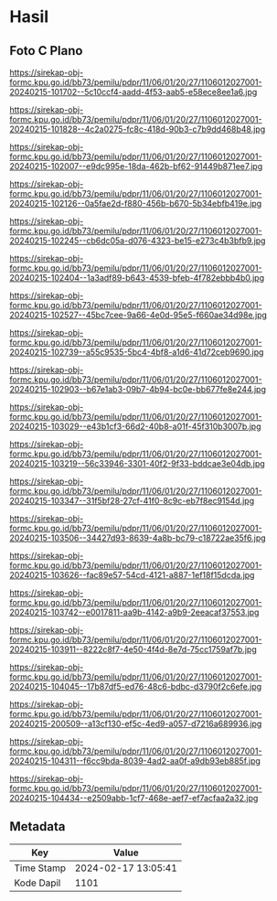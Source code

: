 # Hasil

## Foto C Plano

https://sirekap-obj-formc.kpu.go.id/bb73/pemilu/pdpr/11/06/01/20/27/1106012027001-20240215-101702--5c10ccf4-aadd-4f53-aab5-e58ece8ee1a6.jpg

https://sirekap-obj-formc.kpu.go.id/bb73/pemilu/pdpr/11/06/01/20/27/1106012027001-20240215-101828--4c2a0275-fc8c-418d-90b3-c7b9dd468b48.jpg

https://sirekap-obj-formc.kpu.go.id/bb73/pemilu/pdpr/11/06/01/20/27/1106012027001-20240215-102007--e9dc995e-18da-462b-bf62-91449b871ee7.jpg

https://sirekap-obj-formc.kpu.go.id/bb73/pemilu/pdpr/11/06/01/20/27/1106012027001-20240215-102126--0a5fae2d-f880-456b-b670-5b34ebfb419e.jpg

https://sirekap-obj-formc.kpu.go.id/bb73/pemilu/pdpr/11/06/01/20/27/1106012027001-20240215-102245--cb6dc05a-d076-4323-be15-e273c4b3bfb9.jpg

https://sirekap-obj-formc.kpu.go.id/bb73/pemilu/pdpr/11/06/01/20/27/1106012027001-20240215-102404--1a3adf89-b643-4539-bfeb-4f782ebbb4b0.jpg

https://sirekap-obj-formc.kpu.go.id/bb73/pemilu/pdpr/11/06/01/20/27/1106012027001-20240215-102527--45bc7cee-9a66-4e0d-95e5-f660ae34d98e.jpg

https://sirekap-obj-formc.kpu.go.id/bb73/pemilu/pdpr/11/06/01/20/27/1106012027001-20240215-102739--a55c9535-5bc4-4bf8-a1d6-41d72ceb9690.jpg

https://sirekap-obj-formc.kpu.go.id/bb73/pemilu/pdpr/11/06/01/20/27/1106012027001-20240215-102903--b67e1ab3-09b7-4b94-bc0e-bb677fe8e244.jpg

https://sirekap-obj-formc.kpu.go.id/bb73/pemilu/pdpr/11/06/01/20/27/1106012027001-20240215-103029--e43b1cf3-66d2-40b8-a01f-45f310b3007b.jpg

https://sirekap-obj-formc.kpu.go.id/bb73/pemilu/pdpr/11/06/01/20/27/1106012027001-20240215-103219--56c33946-3301-40f2-9f33-bddcae3e04db.jpg

https://sirekap-obj-formc.kpu.go.id/bb73/pemilu/pdpr/11/06/01/20/27/1106012027001-20240215-103347--31f5bf28-27cf-41f0-8c9c-eb7f8ec9154d.jpg

https://sirekap-obj-formc.kpu.go.id/bb73/pemilu/pdpr/11/06/01/20/27/1106012027001-20240215-103506--34427d93-8639-4a8b-bc79-c18722ae35f6.jpg

https://sirekap-obj-formc.kpu.go.id/bb73/pemilu/pdpr/11/06/01/20/27/1106012027001-20240215-103626--fac89e57-54cd-4121-a887-1ef18f15dcda.jpg

https://sirekap-obj-formc.kpu.go.id/bb73/pemilu/pdpr/11/06/01/20/27/1106012027001-20240215-103742--e0017811-aa9b-4142-a9b9-2eeacaf37553.jpg

https://sirekap-obj-formc.kpu.go.id/bb73/pemilu/pdpr/11/06/01/20/27/1106012027001-20240215-103911--8222c8f7-4e50-4f4d-8e7d-75cc1759af7b.jpg

https://sirekap-obj-formc.kpu.go.id/bb73/pemilu/pdpr/11/06/01/20/27/1106012027001-20240215-104045--17b87df5-ed76-48c6-bdbc-d3790f2c6efe.jpg

https://sirekap-obj-formc.kpu.go.id/bb73/pemilu/pdpr/11/06/01/20/27/1106012027001-20240215-200509--a13cf130-ef5c-4ed9-a057-d7216a689936.jpg

https://sirekap-obj-formc.kpu.go.id/bb73/pemilu/pdpr/11/06/01/20/27/1106012027001-20240215-104311--f6cc9bda-8039-4ad2-aa0f-a9db93eb885f.jpg

https://sirekap-obj-formc.kpu.go.id/bb73/pemilu/pdpr/11/06/01/20/27/1106012027001-20240215-104434--e2509abb-1cf7-468e-aef7-ef7acfaa2a32.jpg


## Metadata

| Key        | Value               |
| ---------- | ------------------- |
| Time Stamp | 2024-02-17 13:05:41 |
| Kode Dapil | 1101                |



